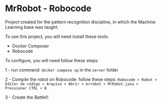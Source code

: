 # MrRobot - Robocode

Project created for the pattern recognition discipline, in which the Machine Learning base was taught.

To use this project, you will need install these tools:

- Docker Composer
- Robocode

To configure, you will need follow these steps:

1 - run command: `docker compose up` in the `server` folder

2 - Compile the robot on Robocode: 
    follow these steps: `Robocode > Robot > Editor de código > Arquivo > Abrir > mrrobot > MrRobot.java > Pressionar CTRL + B`

3 - Create the Battle!!
